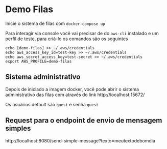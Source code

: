 # Demo Filas

Inicie o sistema de filas com `docker-compose up`

Para interagir via console você vai precisar de do `aws-cli` instalado e um perfil de teste, para criá-lo os comandos são os seguintes

```
echo [demo-filas] >> ~/.aws/credentials
echo aws_access_key_id=test-key >> ~/.aws/credentials
echo aws_secret_access_key=test-secret >> ~/.aws/credentials
export AWS_PROFILE=demo-filas
```

## Sistema administrativo

Depois de iniciado a imagem docker, você pode abrir o sistema administrativo das filas com através do link http://localhost:15672/

Os usuários default são `guest` e senha `guest`

## Request para o endpoint de envio de mensagem simples

http://localhost:8080/send-simple-message?texto=meutextodebomdia
